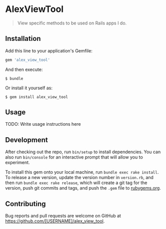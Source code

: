 # AlexViewTool

> View specific methods to be used on Rails apps I do.

## Installation

Add this line to your application's Gemfile:

```ruby
gem 'alex_view_tool'
```

And then execute:

    $ bundle

Or install it yourself as:

    $ gem install alex_view_tool

## Usage

TODO: Write usage instructions here

## Development

After checking out the repo, run `bin/setup` to install dependencies. You can also run `bin/console` for an interactive prompt that will allow you to experiment.

To install this gem onto your local machine, run `bundle exec rake install`. To release a new version, update the version number in `version.rb`, and then run `bundle exec rake release`, which will create a git tag for the version, push git commits and tags, and push the `.gem` file to [rubygems.org](https://rubygems.org).

## Contributing

Bug reports and pull requests are welcome on GitHub at https://github.com/[USERNAME]/alex_view_tool.
